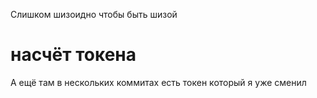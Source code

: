 Слишком шизоидно чтобы быть шизой
# насчёт токена
А ещё там в нескольких коммитах есть токен который я уже сменил
